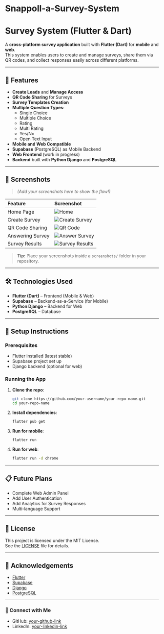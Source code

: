 # Snappoll-a-Survey-System
# Survey System (Flutter & Dart)

A **cross-platform survey application** built with **Flutter (Dart)** for **mobile** and **web**.  
This system enables users to create and manage surveys, share them via QR codes, and collect responses easily across different platforms.

---

## 🚀 Features

- **Create Leads** and **Manage Access**
- **QR Code Sharing** for Surveys
- **Survey Templates Creation**
- **Multiple Question Types**:
  - Single Choice
  - Multiple Choice
  - Rating
  - Multi Rating
  - Yes/No
  - Open Text Input
- **Mobile and Web Compatible**
- **Supabase** (PostgreSQL) as Mobile Backend
- **Web Frontend** (work in progress)
- **Backend** built with **Python Django** and **PostgreSQL**

---

## 📱 Screenshots

> *(Add your screenshots here to show the flow!)*

| Feature | Screenshot |
| :--- | :--- |
| Home Page | ![Home](screenshots/home.png) |
| Create Survey | ![Create Survey](screenshots/create_survey.png) |
| QR Code Sharing | ![QR Code](screenshots/qr_code.png) |
| Answering Survey | ![Answer Survey](screenshots/answer_survey.png) |
| Survey Results | ![Survey Results](screenshots/survey_results.png) |

> **Tip:** Place your screenshots inside a `screenshots/` folder in your repository.

---

## 🛠️ Technologies Used

- **Flutter (Dart)** – Frontend (Mobile & Web)
- **Supabase** – Backend-as-a-Service (for Mobile)
- **Python Django** – Backend for Web
- **PostgreSQL** – Database

---

## 🔧 Setup Instructions

### Prerequisites
- Flutter installed (latest stable)
- Supabase project set up
- Django backend (optional for web)

### Running the App

1. **Clone the repo**:
   ```bash
   git clone https://github.com/your-username/your-repo-name.git
   cd your-repo-name
   ```

2. **Install dependencies**:
   ```bash
   flutter pub get
   ```

3. **Run for mobile**:
   ```bash
   flutter run
   ```

4. **Run for web**:
   ```bash
   flutter run -d chrome
   ```

---

## 📋 Future Plans

- Complete Web Admin Panel
- Add User Authentication
- Add Analytics for Survey Responses
- Multi-language Support

---

## 📄 License

This project is licensed under the MIT License.  
See the [LICENSE](LICENSE) file for details.

---

## 🙌 Acknowledgements

- [Flutter](https://flutter.dev/)
- [Supabase](https://supabase.io/)
- [Django](https://www.djangoproject.com/)
- [PostgreSQL](https://www.postgresql.org/)

---

### 🔗 Connect with Me

- GitHub: [your-github-link](https://github.com/your-username)
- LinkedIn: [your-linkedin-link](https://linkedin.com/in/your-linkedin)
